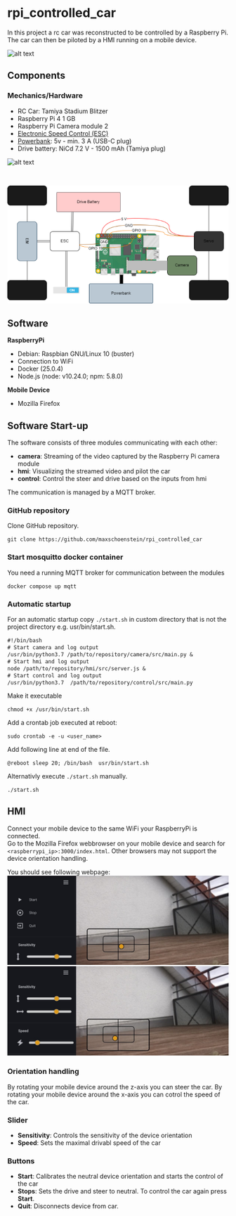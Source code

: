 # rpi_controlled_car
In this project a rc car was reconstructed to be controlled by a Raspberry Pi. The car can then be piloted by a HMI running on a mobile device. 

![alt text](https://github.com/maxschoenstein/rpi_controlled_car_data/blob/main/demo.gif "rc_car_components")

## Components
### Mechanics/Hardware
* RC Car: Tamiya Stadium Blitzer
* Raspberry Pi 4 1 GB 
* Raspberry Pi Camera module 2
* [Electronic Speed Control (ESC)](./data/pdf/euro_speedo_manual.pdf)
* [Powerbank](https://www.amazon.de/dp/B0C99KW2YQ?starsLeft=1&ref_=cm_sw_r_cso_em_apan_dp_1AEE1RMAXBRPCCMASA4N): 5v - min. 3 A (USB-C plug)
* Drive battery: NiCd 7.2 V - 1500 mAh (Tamiya plug)


![alt text](data/drawio/rc_car_components.png "rc_car_components")

<br>

![alt text](data/drawio/rc_car_architecture.png "rc_car_architecture")

## Software
**RaspberryPi**
* Debian: Raspbian GNU/Linux 10 (buster)
* Connection to WiFi
* Docker (25.0.4)
* Node.js (node: v10.24.0; npm: 5.8.0)

**Mobile Device**
* Mozilla Firefox

## Software Start-up
The software consists of three modules communicating with each other:
* **camera**: Streaming of the video captured by the Raspberry Pi camera module
* **hmi**: Visualizing the streamed video and pilot the car
* **control**: Control the steer and drive based on the inputs from hmi

The communication is managed by a MQTT broker.
### GitHub repository
Clone GitHub repository.
```
git clone https://github.com/maxschoenstein/rpi_controlled_car
```

### Start mosquitto docker container
You need a running MQTT broker for communication between the modules
```
docker compose up mqtt
```

### Automatic startup 
For an automatic startup copy `./start.sh` in custom directory that is not the project directory e.g. usr/bin/start.sh.
```
#!/bin/bash
# Start camera and log output
/usr/bin/python3.7 /path/to/repository/camera/src/main.py &
# Start hmi and log output
node /path/to/repository/hmi/src/server.js &
# Start control and log output
/usr/bin/python3.7  /path/to/repository/control/src/main.py
```
Make it executable
```
chmod +x /usr/bin/start.sh
```

Add a crontab job executed at reboot:
```
sudo crontab -e -u <user_name>
```
Add following line at end of the file. 
```
@reboot sleep 20; /bin/bash  usr/bin/start.sh
```

Alternativly execute  `./start.sh` manually.
```
./start.sh
```
## HMI
Connect your mobile device to the same WiFi your RaspberryPi is connected. <br>
Go to the Mozilla Firefox webbrowser on your mobile device and search for ``<raspberrypi_ip>:3000/index.html``. Other browsers may not support the device orientation handling.

You should see following webpage: <br>
![alt text](data\jpg/hmi_demo_1.jpg "Title") 
![alt text](data\jpg/hmi_demo_2.jpg "Title")

### Orientation handling
By rotating your mobile device around the z-axis you can steer the car. 
By rotating your mobile device around the x-axis you can cotrol the speed of the car. 
### Slider
* **Sensitivity**: Controls the sensitivity of the device orientation
* **Speed**: Sets the maximal drivabl speed of the car
### Buttons
* **Start**: Calibrates the neutral device orientation and starts the control of the car
* **Stops**: Sets the drive and steer to neutral. To control the car again press **Start**.
* **Quit**: Disconnects device from car.